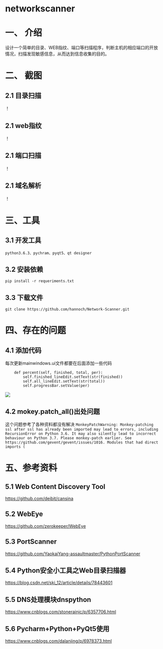 
# networkscanner
# 一、 介绍
设计一个简单的目录、WEB指纹、端口等扫描程序，判断主机的相应端口的开放情况，扫描发现敏感信息，从而达到信息收集的目的。
# 二、 截图
## 2.1 目录扫描
！[](https://github.com/hannoch/Network-Scanner/blob/master/networkscanner/Screenshot/DirectoryScan.png)
## 2.1 web指纹
！[](https://github.com/hannoch/Network-Scanner/blob/master/networkscanner/Screenshot/WebFingerprint.png)
## 2.1 端口扫描
！[](https://github.com/hannoch/Network-Scanner/blob/master/networkscanner/Screenshot/PortScanner.png)
## 2.1 域名解析
！[](https://github.com/hannoch/Network-Scanner/blob/master/networkscanner/Screenshot/Domian.png)

# 三、工具
## 3.1  开发工具
`python3.6.3、pychram、pyqt5、qt designer`
## 3.2  安装依赖
`pip install -r requeriments.txt`
## 3.3 下载文件
`git clone https://github.com/hannoch/Network-Scanner.git`

# 四、存在的问题
## 4.1  添加代码
每次更新mainwindows.ui文件都要在后面添加一些代码
```
    def percent(self, finished, total, per):
        self.finished_lineEdit.setText(str(finished))
        self.all_lineEdit.setText(str(total))
        self.progressBar.setValue(per)
```
![](https://github.com/hannoch/Network-Scanner/blob/master/networkscanner/Screenshot/addcode.png)
## 4.2 mokey.patch_all()出处问题
这个问题参考了各种资料都没有解决
` MonkeyPatchWarning: Monkey-patching ssl after ssl has already been imported may lead to errors, including RecursionError on Python 3.6. It may also silently lead to incorrect behaviour on Python 3.7. Please monkey-patch earlier. See https://github.com/gevent/gevent/issues/1016. Modules that had direct imports (
`

# 五、参考资料
## 5.1 Web Content Discovery Tool
https://github.com/deibit/cansina  
## 5.2 WebEye
https://github.com/zerokeeper/WebEye
## 5.3 PortScanner
https://github.com/YaokaiYang-assaultmaster/PythonPortScanner
## 5.4 Python安全小工具之Web目录扫描器
https://blog.csdn.net/ski_12/article/details/78443601
## 5.5 DNS处理模块dnspython
https://www.cnblogs.com/stonerainjc/p/6357706.html
## 5.6 Pycharm+Python+PyQt5使用
https://www.cnblogs.com/dalanjing/p/6978373.html



